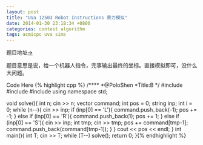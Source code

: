 ```yaml
---
layout: post
title: "UVa 12503 Robot Instructions 暴力模拟"
date: 2014-01-30 23:18:34 +0800
categories: contest algorithm
tags: acmicpc uva sims
---
```

题目地址<a title="UVa 12503" href="http://uva.onlinejudge.org/index.php?option=com_onlinejudge&Itemid=8&page=show_problem&problem=3947" target="_blank">-></a>

题目意思是说，给一个机器人指令，完事输出最终的坐标。直接模拟即可，没什么大问题。

Code Here
{% highlight cpp %}
/****
	*@PoloShen
	*Title:B
	*/
#include <iostream>
#include <string>
#include <vector>
using namespace std;

void solve(){
    int n; cin >> n;
    vector<int> command;
    int pos = 0;
    string inp; int i = 0;
    while (n--){
        cin >> inp;
        if (inp[0] == 'L'){
            command.push_back(-1);
            pos += -1;
        }
        else if (inp[0] == 'R'){
            command.push_back(1);
            pos += 1;
        }
        else if (inp[0] == 'S'){
            cin >> inp;
            int tmp;
            cin >> tmp;
            pos += command[tmp-1];
            command.push_back(command[tmp-1]);
        }
    }
    cout << pos << endl;
}
int main(){
	int T; cin >> T;
	while (T--) solve();
    return 0;
}{% endhighlight %}
